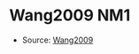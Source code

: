 <a name="material" />

# Wang2009 NM1
<script type="application/ld+json">
  {
    "@context": "https://schema.org/",
    "@type": "ChemicalSubstance",
    "http://purl.org/dc/terms/conformsTo":
      {
        "@type": "CreativeWork",
        "@id": "https://bioschemas.org/profiles/ChemicalSubstance/0.4-RELEASE/"
      },
    "@id": "https://egonw.github.io/nanowiki/nanowiki164.html#material",
    "name": "Wang2009 NM1",
    "sameAs": "http://127.0.0.1/mediawiki/index.php/Special:URIResolver/Wang2009_NM1"
  }
</script>


* Source: [Wang2009](Wang2009.md)
